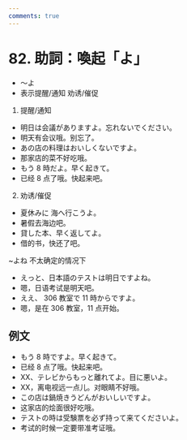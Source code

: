 ```yaml
---
comments: true
---
```


# 82. 助詞：喚起「よ」

- ～よ
- 表示提醒/通知 劝诱/催促

1. 提醒/通知

- 明日は会議がありますよ。忘れないでください。
- 明天有会议哦。别忘了。
- あの店の料理はおいしくないですよ。
- 那家店的菜不好吃哦。
- もう 8 時だよ。早く起きて。
- 已经 8 点了哦。快起来吧。

2. 劝诱/催促

- 夏休みに 海へ行こうよ。
- 暑假去海边吧。
- 貸した本、早く返してよ。
- 借的书，快还了吧。

~よね  不太确定的情况下

- えっと、日本語のテストは明日ですよね。
- 嗯，日语考试是明天吧。
- ええ、 306 教室で 11 時からですよ。
- 嗯，是在 306 教室，11 点开始。

## 例文

- もう 8 時ですよ。早く起きて。
- 已经 8 点了哦。快起来吧。
- XX、テレビからもっと離れてよ。目に悪いよ。
- XX，离电视远一点儿。对眼睛不好哦。
- この店は鍋焼きうどんがおいしいですよ。
- 这家店的烩面很好吃哦。
- テストの時は受験票を必ず持って来てくださいよ。
- 考试的时候一定要带准考证哦。
